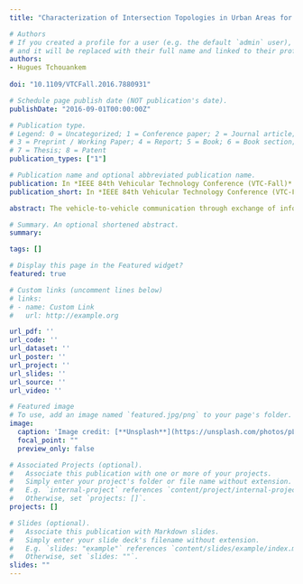 ```yaml
---
title: "Characterization of Intersection Topologies in Urban Areas for Vehicle-to-Vehicle Communication"

# Authors
# If you created a profile for a user (e.g. the default `admin` user), write the username (folder name) here 
# and it will be replaced with their full name and linked to their profile.
authors:
- Hugues Tchouankem
 
doi: "10.1109/VTCFall.2016.7880931"

# Schedule page publish date (NOT publication's date).
publishDate: "2016-09-01T00:00:00Z"

# Publication type.
# Legend: 0 = Uncategorized; 1 = Conference paper; 2 = Journal article;
# 3 = Preprint / Working Paper; 4 = Report; 5 = Book; 6 = Book section;
# 7 = Thesis; 8 = Patent
publication_types: ["1"]

# Publication name and optional abbreviated publication name.
publication: In *IEEE 84th Vehicular Technology Conference (VTC-Fall)*
publication_short: In *IEEE 84th Vehicular Technology Conference (VTC-Fall)*

abstract: The vehicle-to-vehicle communication through exchange of information between vehicles and their neighborhood provides great opportunity to improve road safety and traffic efficiency. Consequently, safety-based V2V applications have to fulfill quality requirements in order to help drivers in critical situations on rural and motorway roads, as well as in urban and inner-city areas. However, due to the inevitable presence of stationary radio shadowing, especially in inner-city intersections, a significant contingent of message transmissions will be susceptible to recurrent signal attenuation caused by building obstructions. In this paper, we characterize the intersection topologies in urban areas by analyzing the presence and placement of buildings around intersections from a data set covering more than twenty five big cities selected worldwide. For the evaluation, we consider real data gathered from a free available online map that provides geographical data and street networks. Moreover, a simple approach allowing a meticulous characterization, and dealing with the high computational time and memory constraints is introduced.

# Summary. An optional shortened abstract.
summary: 

tags: []

# Display this page in the Featured widget?
featured: true

# Custom links (uncomment lines below)
# links:
# - name: Custom Link
#   url: http://example.org

url_pdf: ''
url_code: ''
url_dataset: ''
url_poster: ''
url_project: ''
url_slides: ''
url_source: ''
url_video: ''

# Featured image
# To use, add an image named `featured.jpg/png` to your page's folder. 
image:
  caption: 'Image credit: [**Unsplash**](https://unsplash.com/photos/pLCdAaMFLTE)'
  focal_point: ""
  preview_only: false

# Associated Projects (optional).
#   Associate this publication with one or more of your projects.
#   Simply enter your project's folder or file name without extension.
#   E.g. `internal-project` references `content/project/internal-project/index.md`.
#   Otherwise, set `projects: []`.
projects: []

# Slides (optional).
#   Associate this publication with Markdown slides.
#   Simply enter your slide deck's filename without extension.
#   E.g. `slides: "example"` references `content/slides/example/index.md`.
#   Otherwise, set `slides: ""`.
slides: ""
---
```

